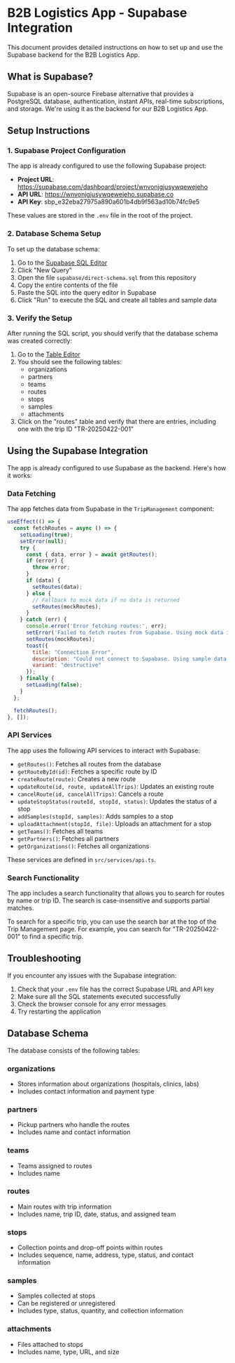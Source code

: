 # B2B Logistics App - Supabase Integration

This document provides detailed instructions on how to set up and use the Supabase backend for the B2B Logistics App.

## What is Supabase?

Supabase is an open-source Firebase alternative that provides a PostgreSQL database, authentication, instant APIs, real-time subscriptions, and storage. We're using it as the backend for our B2B Logistics App.

## Setup Instructions

### 1. Supabase Project Configuration

The app is already configured to use the following Supabase project:
- **Project URL**: https://supabase.com/dashboard/project/wnvonjgjusywqewejeho
- **API URL**: https://wnvonjgjusywqewejeho.supabase.co
- **API Key**: sbp_e32eba27975a890a601b4db9f563ad10b74fc9e5

These values are stored in the `.env` file in the root of the project.

### 2. Database Schema Setup

To set up the database schema:

1. Go to the [Supabase SQL Editor](https://supabase.com/dashboard/project/wnvonjgjusywqewejeho/sql)
2. Click "New Query"
3. Open the file `supabase/direct-schema.sql` from this repository
4. Copy the entire contents of the file
5. Paste the SQL into the query editor in Supabase
6. Click "Run" to execute the SQL and create all tables and sample data

### 3. Verify the Setup

After running the SQL script, you should verify that the database schema was created correctly:

1. Go to the [Table Editor](https://supabase.com/dashboard/project/wnvonjgjusywqewejeho/editor)
2. You should see the following tables:
   - organizations
   - partners
   - teams
   - routes
   - stops
   - samples
   - attachments
3. Click on the "routes" table and verify that there are entries, including one with the trip ID "TR-20250422-001"

## Using the Supabase Integration

The app is already configured to use Supabase as the backend. Here's how it works:

### Data Fetching

The app fetches data from Supabase in the `TripManagement` component:

```javascript
useEffect(() => {
  const fetchRoutes = async () => {
    setLoading(true);
    setError(null);
    try {
      const { data, error } = await getRoutes();
      if (error) {
        throw error;
      }
      if (data) {
        setRoutes(data);
      } else {
        // Fallback to mock data if no data is returned
        setRoutes(mockRoutes);
      }
    } catch (err) {
      console.error('Error fetching routes:', err);
      setError('Failed to fetch routes from Supabase. Using mock data instead.');
      setRoutes(mockRoutes);
      toast({
        title: "Connection Error",
        description: "Could not connect to Supabase. Using sample data instead.",
        variant: "destructive"
      });
    } finally {
      setLoading(false);
    }
  };

  fetchRoutes();
}, []);
```

### API Services

The app uses the following API services to interact with Supabase:

- `getRoutes()`: Fetches all routes from the database
- `getRouteById(id)`: Fetches a specific route by ID
- `createRoute(route)`: Creates a new route
- `updateRoute(id, route, updateAllTrips)`: Updates an existing route
- `cancelRoute(id, cancelAllTrips)`: Cancels a route
- `updateStopStatus(routeId, stopId, status)`: Updates the status of a stop
- `addSamples(stopId, samples)`: Adds samples to a stop
- `uploadAttachment(stopId, file)`: Uploads an attachment for a stop
- `getTeams()`: Fetches all teams
- `getPartners()`: Fetches all partners
- `getOrganizations()`: Fetches all organizations

These services are defined in `src/services/api.ts`.

### Search Functionality

The app includes a search functionality that allows you to search for routes by name or trip ID. The search is case-insensitive and supports partial matches.

To search for a specific trip, you can use the search bar at the top of the Trip Management page. For example, you can search for "TR-20250422-001" to find a specific trip.

## Troubleshooting

If you encounter any issues with the Supabase integration:

1. Check that your `.env` file has the correct Supabase URL and API key
2. Make sure all the SQL statements executed successfully
3. Check the browser console for any error messages
4. Try restarting the application

## Database Schema

The database consists of the following tables:

### organizations
- Stores information about organizations (hospitals, clinics, labs)
- Includes contact information and payment type

### partners
- Pickup partners who handle the routes
- Includes name and contact information

### teams
- Teams assigned to routes
- Includes name

### routes
- Main routes with trip information
- Includes name, trip ID, date, status, and assigned team

### stops
- Collection points and drop-off points within routes
- Includes sequence, name, address, type, status, and contact information

### samples
- Samples collected at stops
- Can be registered or unregistered
- Includes type, status, quantity, and collection information

### attachments
- Files attached to stops
- Includes name, type, URL, and size
